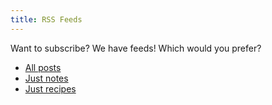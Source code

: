 ```yaml
---
title: RSS Feeds
---
```


Want to subscribe? We have feeds! Which would you prefer?

- [All posts](/index.xml)
- [Just notes](/posts/index.xml)
- [Just recipes](/recipes/index.xml)
